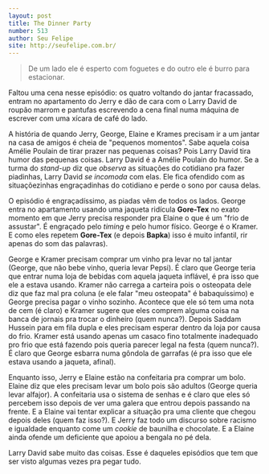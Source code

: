 ```yaml
--- 
layout: post
title: The Dinner Party
number: 513
author: Seu Felipe
site: http://seufelipe.com.br/
---
```


> De um lado ele é esperto com foguetes e do outro ele é burro para estacionar.

Faltou uma cena nesse episódio: os quatro voltando do jantar fracassado, entram no apartamento do Jerry e dão de cara com o Larry David de roupão marrom e pantufas escrevendo a cena final numa máquina de escrever com uma xícara de café do lado.

A história de quando Jerry, George, Elaine e Krames precisam ir a um jantar na casa de amigos é cheia de "pequenos momentos". Sabe aquela coisa Amélie Poulain de tirar prazer nas pequenas coisas? Pois Larry David tira humor das pequenas coisas. Larry David é a Amélie Poulain do humor. Se a turma do *stand-up* diz que *observa* as situações do cotidiano pra fazer piadinhas, Larry David *se incomoda* com elas. Ele fica ofendido com as situaçõezinhas engraçadinhas do cotidiano e perde o sono por causa delas.

O episódio é engraçadíssimo, as piadas vêm de todos os lados. George entra no apartamento usando uma jaqueta ridícula **Gore-Tex** no exato momento em que Jerry precisa responder pra Elaine o que é um "frio de assustar". É engraçado pelo *timing* e pelo humor físico. George é o Kramer. E como eles repetem **Gore-Tex** (e depois **Bapka**) isso é muito infantil, rir apenas do som das palavras).

George e Kramer precisam comprar um vinho pra levar no tal jantar (George, que não bebe vinho, queria levar Pepsi). É claro que George teria que entrar numa loja de bebidas com aquela jaqueta inflável, é pra isso que ele a estava usando. Kramer não carrega a carteira pois o osteopata dele diz que faz mal pra coluna (e ele falar "meu osteopata" é babaquíssimo) e George precisa pagar o vinho sozinho. Acontece que ele só tem uma nota de cem (é claro) e Kramer sugere que eles comprem alguma coisa na banca de jornais pra trocar o dinheiro (quem nunca?). Depois Saddam Hussein para em fila dupla e eles precisam esperar dentro da loja por causa do frio. Kramer está usando apenas um casaco fino totalmente inadequado pro frio que está fazendo pois queria parecer legal na festa (quem nunca?). É claro que George esbarra numa gôndola de garrafas (é pra isso que ele estava usando a jaqueta, afinal).

Enquanto isso, Jerry e Elaine estão na confeitaria pra comprar um bolo. Elaine diz que eles precisam levar um bolo pois são adultos (George queria levar alfajor). A confeitaria usa o sistema de senhas e é claro que eles só percebem isso depois de ver uma galera que entrou depois passando na frente. E a Elaine vai tentar explicar a situação pra uma cliente que chegou depois deles (quem faz isso?). E Jerry faz todo um discurso sobre racismo e igualdade enquanto come um *cookie* de baunilha e chocolate. E a Elaine ainda ofende um deficiente que apoiou a bengala no pé dela.

Larry David sabe muito das coisas. Esse é daqueles episódios que tem que ser visto algumas vezes pra pegar tudo.